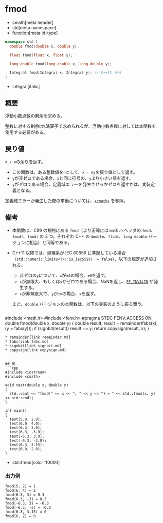 # fmod
* cmath[meta header]
* std[meta namespace]
* function[meta id-type]

```cpp
namespace std {
  double fmod(double x, double y);

  float fmod(float x, float y);

  long double fmod(long double x, long double y);

  Integral fmod(Integral x, Integral y); // C++11 から
}
```
* Integral[italic]

## 概要
浮動小数点数の剰余を求める。

整数に対する剰余は`%`演算子で求められるが、浮動小数点数に対しては本関数を使用する必要がある。


## 戻り値
`x / y`の余りを返す。

- この関数は、ある整数値を`n`として、`x - ny`を戻り値として返す。
- `y`が非ゼロである場合、`x`と同じ符号の、`y`より小さい値を返す。
- `y`がゼロである場合、定義域エラーを発生させるかゼロを返すかは、実装定義となる。

定義域エラーが発生した際の挙動については、[`<cmath>`](../cmath.md) を参照。


## 備考
- 本関数は、C99 の規格にある `fmod`（より正確には `math.h` ヘッダの `fmod`、`fmodf`、`fmodl` の 3 つ。それぞれ C++ の `double`、`float`、`long double` バージョンに相当）と同等である。
- C++11 以降では、処理系が IEC 60559 に準拠している場合（[`std::numeric_limits`](../limits/numeric_limits.md)`<T>::`[`is_iec559`](../limits/numeric_limits/is_iec559.md)`() != false`）、以下の規定が追加される。

    - 非ゼロの`y`について、`x`が`±0`の場合、`±0`を返す。
    - `x`が無限大、もしくは`y`がゼロである場合、NaNを返し、[`FE_INVALID`](../cfenv/fe_invalid.md) が発生する。
    - `x`が非無限大で、`y`が`±∞`の場合、`x`を返す。

    また、`double` バージョンの本関数は、以下の実装のように振る舞う。

    ```c
#include <math.h>
#include <fenv.h>
#pragma STDC FENV_ACCESS ON
double fmod(double x, double y)
{
  double result;
  result = remainder(fabs(x), (y = fabs(y)));
  if (signbit(result)) result += y;
  return copysign(result, x);
}
```
* remainder[link remainder.md]
* fabs[link fabs.md]
* signbit[link signbit.md]
* copysign[link copysign.md]


## 例
```cpp
#include <iostream>
#include <cmath>

void test(double x, double y)
{
  std::cout << "fmod(" << x << ", " << y << ") = " << std::fmod(x, y) << std::endl;
}

int main()
{
  test(5.0, 2.0);
  test(6.0, 4.0);
  test(6.3, 3.0);
  test(6.3, -3.0);
  test(-6.3, 3.0);
  test(-6.3, -3.0);
  test(6.3, 3.15);
  test(6.0, 2.0);
}
```
* std::fmod[color ff0000]

### 出力例
```
fmod(5, 2) = 1
fmod(6, 4) = 2
fmod(6.3, 3) = 0.3
fmod(6.3, -3) = 0.3
fmod(-6.3, 3) = -0.3
fmod(-6.3, -3) = -0.3
fmod(6.3, 3.15) = 0
fmod(6, 2) = 0
```

